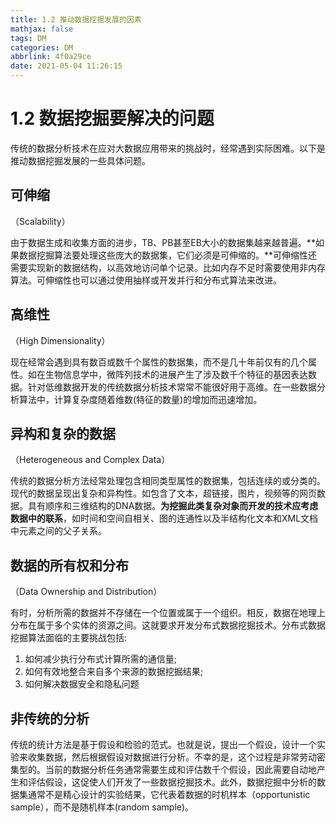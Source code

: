 ```yaml
---
title: 1.2 推动数据挖掘发展的因素
mathjax: false
tags: DM
categories: DM
abbrlink: 4f0a29ce
date: 2021-05-04 11:26:15
---
```

# 1.2 数据挖掘要解决的问题

传统的数据分析技术在应对大数据应用带来的挑战时，经常遇到实际困难。以下是推动数据挖掘发展的一些具体问题。

<!-- more -->

## 可伸缩

（Scalability）

由于数据生成和收集方面的进步，TB、PB甚至EB大小的数据集越来越普遍。**如果数据挖掘算法要处理这些庞大的数据集，它们必须是可伸缩的。**可伸缩性还需要实现新的数据结构，以高效地访问单个记录。比如内存不足时需要使用非内存算法。可伸缩性也可以通过使用抽样或开发并行和分布式算法来改进。



## 高维性

（High Dimensionality）

现在经常会遇到具有数百或数千个属性的数据集，而不是几十年前仅有的几个属性。如在生物信息学中，微阵列技术的进展产生了涉及数千个特征的基因表达数据。针对低维数据开发的传统数据分析技术常常不能很好用于高维。在一些数据分析算法中，计算复杂度随着维数(特征的数量)的增加而迅速增加。

## 异构和复杂的数据

（Heterogeneous and Complex Data）

传统的数据分析方法经常处理包含相同类型属性的数据集，包括连续的或分类的。现代的数据呈现出复杂和异构性。如包含了文本，超链接，图片，视频等的网页数据。具有顺序和三维结构的DNA数据。**为挖掘此类复杂对象而开发的技术应考虑数据中的联系**，如时间和空间自相关、图的连通性以及半结构化文本和XML文档中元素之间的父子关系。

## 数据的所有权和分布

（Data Ownership and Distribution）

有时，分析所需的数据并不存储在一个位置或属于一个组织。相反，数据在地理上分布在属于多个实体的资源之间。这就要求开发分布式数据挖掘技术。分布式数据挖掘算法面临的主要挑战包括:

1. 如何减少执行分布式计算所需的通信量;
2. 如何有效地整合来自多个来源的数据挖掘结果;
3. 如何解决数据安全和隐私问题

## 非传统的分析

传统的统计方法是基于假设和检验的范式。也就是说，提出一个假设，设计一个实验来收集数据，然后根据假设对数据进行分析。不幸的是，这个过程是非常劳动密集型的。当前的数据分析任务通常需要生成和评估数千个假设，因此需要自动地产生和评估假设，这促使人们开发了一些数据挖掘技术。此外，数据挖掘中分析的数据集通常不是精心设计的实验结果，它代表着数据的时机样本（opportunistic sample），而不是随机样本(random sample)。

